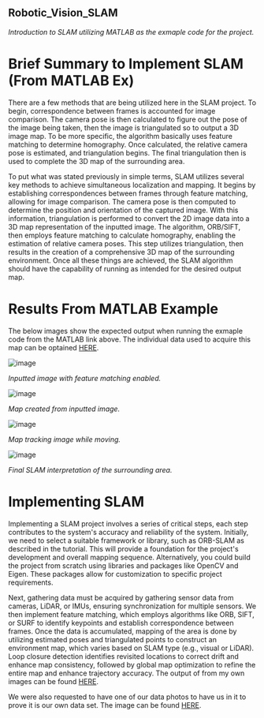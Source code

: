 ## Robotic_Vision_SLAM
*Introduction to SLAM utilizing MATLAB as the exmaple code for the project.*

# Brief Summary to Implement SLAM (From MATLAB Ex)
There are a few methods that are being utilized here in the SLAM project. To begin, correspondence between frames is accounted for image comparison. The camera pose is then calculated to figure out the pose of the image being taken, then the image is triangulated so to output a 3D image map. 
To be more specific, the algorithm basically uses feature matching to determine homography. Once calculated, the relative camera pose is estimated, and triangulation begins. The final triangulation then is used to complete the 3D map of the surrounding area.  

To put what was stated previously in simple terms, SLAM utilizes several key methods to achieve simultaneous localization and mapping. It begins by establishing correspondences between frames through feature matching, allowing for image comparison. The camera pose is then computed to determine the position and orientation of the captured image. With this information, triangulation is performed to convert the 2D image data into a 3D map representation of the inputted image. The algorithm, ORB/SIFT, then employs feature matching to calculate homography, enabling the estimation of relative camera poses. This step utilizes triangulation, then results in the creation of a comprehensive 3D map of the surrounding environment. Once all these things are achieved, the SLAM algorithm should have the capability of running as intended for the desired output map. 

# Results From MATLAB Example
The below images show the expected output when running the exmaple code from the MATLAB link above. The individual data used to acquire this map can be optained [HERE](SLAM/MATLAB_Ex).


![image](https://github.com/RoboticsZ12/Robotic_Vision_SLAM/assets/142946153/54b7182c-0999-434e-a830-94fe52576636)

*Inputted image with feature matching enabled.*

![image](https://github.com/RoboticsZ12/Robotic_Vision_SLAM/assets/142946153/8583785b-0716-4287-af0a-26a787e778b0)

*Map created from inputted image.*

![image](https://github.com/RoboticsZ12/Robotic_Vision_SLAM/assets/142946153/afee9660-46dc-43e7-b8c4-5817123ab517)

*Map tracking image while moving.*

![image](https://github.com/RoboticsZ12/Robotic_Vision_SLAM/assets/142946153/d0f7b64e-a98d-4708-b5d5-124dbff19bf2)

*Final SLAM interpretation of the surrounding area.*

# Implementing SLAM
Implementing a SLAM project involves a series of critical steps, each step contributes to the system's accuracy and reliability of the system. Initially, we need to select a suitable framework or library, such as ORB-SLAM as described in the tutorial. This will provide a foundation for the project's development and overall mapping sequence. Alternatively, you could build the project from scratch using libraries and packages like OpenCV and Eigen. These packages allow for customization to specific project requirements. 

Next, gathering data must be acquired by gathering sensor data from cameras, LiDAR, or IMUs, ensuring synchronization for multiple sensors. We then implement feature matching, which employs algorithms like ORB, SIFT, or SURF to identify keypoints and establish correspondence between frames.  Once the data is accumulated, mapping of the area is done by utilizing estimated poses and triangulated points to construct an environment map, which varies based on SLAM type (e.g., visual or LiDAR). Loop closure detection identifies revisited locations to correct drift and enhance map consistency, followed by global map optimization to refine the entire map and enhance trajectory accuracy. The output of from my own images can be found [HERE](SLAM/MATLAB_Own_Implementation).

We were also requested to have one of our data photos to have us in it to prove it is our own data set. The image can be found [HERE](SLAM/MATLAB_Own_Implementation).
